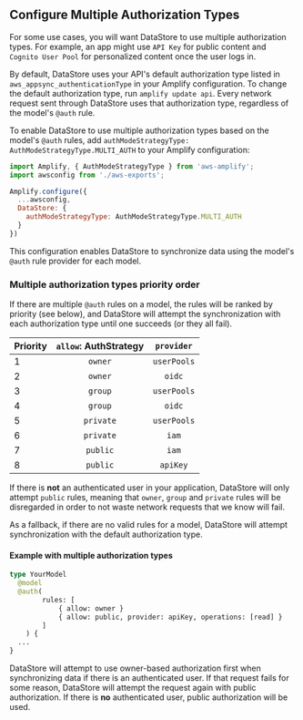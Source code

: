 ## Configure Multiple Authorization Types

For some use cases, you will want DataStore to use multiple authorization types. For example, an app might use `API Key` for public content and `Cognito User Pool` for personalized content once the user logs in.

By default, DataStore uses your API's default authorization type listed in `aws_appsync_authenticationType` in your Amplify configuration. To change the default authorization type, run `amplify update api`. Every network request sent through DataStore uses that authorization type, regardless of the model's `@auth` rule. 

To enable DataStore to use multiple authorization types based on the model's `@auth` rules, add `authModeStrategyType: AuthModeStrategyType.MULTI_AUTH` to your Amplify configuration:

```js
import Amplify, { AuthModeStrategyType } from 'aws-amplify';
import awsconfig from './aws-exports'; 

Amplify.configure({
  ...awsconfig,
  DataStore: {
    authModeStrategyType: AuthModeStrategyType.MULTI_AUTH
  }
})
```

This configuration enables DataStore to synchronize data using the model's `@auth` rule provider for each model.

### Multiple authorization types priority order

If there are multiple `@auth` rules on a model, the rules will be ranked by priority (see below), and DataStore will attempt the synchronization with each authorization type until one succeeds (or they all fail).

| Priority | `allow`: AuthStrategy | `provider` |
|:----------|:-----:|:------:|
| 1 | `owner` | `userPools` |
| 2 | `owner` | `oidc` |
| 3 | `group` | `userPools` |
| 4 | `group` | `oidc` |
| 5 | `private` | `userPools` |
| 6 | `private` | `iam` |
| 7 | `public` | `iam` |
| 8 | `public` | `apiKey` |

If there is **not** an authenticated user in your application, DataStore will only attempt `public` rules, meaning that `owner`, `group` and `private` rules will be disregarded in order to not waste network requests that we know will fail.

As a fallback, if there are no valid rules for a model, DataStore will attempt synchronization with the default authorization type.

####  Example with multiple authorization types

```graphql
type YourModel
  @model
  @auth(
		rules: [
			{ allow: owner }
			{ allow: public, provider: apiKey, operations: [read] }
		]
	) {
  ...
}
```
DataStore will attempt to use owner-based authorization first when synchronizing data if there is an authenticated user. If that request fails for some reason, DataStore will attempt the request again with public authorization. If there is **no** authenticated user, public authorization will be used.
